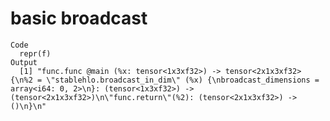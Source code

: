 # basic broadcast

    Code
      repr(f)
    Output
      [1] "func.func @main (%x: tensor<1x3xf32>) -> tensor<2x1x3xf32> {\n%2 = \"stablehlo.broadcast_in_dim\" (%x) {\nbroadcast_dimensions = array<i64: 0, 2>\n}: (tensor<1x3xf32>) -> (tensor<2x1x3xf32>)\n\"func.return\"(%2): (tensor<2x1x3xf32>) -> ()\n}\n"

